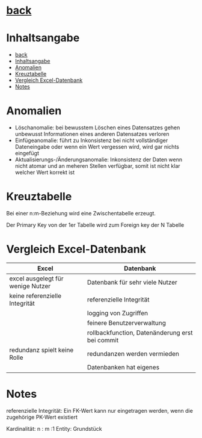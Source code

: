 # [back](../index.html)

# Inhaltsangabe
- [back](#back)
- [Inhaltsangabe](#inhaltsangabe)
- [Anomalien](#anomalien)
- [Kreuztabelle](#kreuztabelle)
- [Vergleich Excel-Datenbank](#vergleich-excel-datenbank)
- [Notes](#notes)

# Anomalien
- Löschanomalie: bei bewusstem Löschen eines Datensatzes gehen unbewusst Informationen eines anderen Datensatzes verloren
- Einfügeanomalie: führt zu Inkonsistenz bei nicht vollständiger Dateneingabe oder wenn ein Wert vergessen wird, wird gar nichts eingefügt
- Aktualisierungs-/Änderungsanomalie: Inkonsistenz der Daten wenn nicht atomar und an meheren Stellen verfügbar, somit ist nicht klar welcher Wert korrekt ist

# Kreuztabelle
Bei einer n:m-Beziehung wird eine Zwischentabelle erzeugt. 

Der Primary Key von der 1er Tabelle wird zum Foreign key der N Tabelle

# Vergleich Excel-Datenbank

|Excel			|		Datenbank|
|	---		|	--- |
|excel ausgelegt für wenige Nutzer 	 |	Datenbank für sehr viele Nutzer
|keine referenzielle Integrität		|	referenzielle Integrität
|					|	logging von Zugriffen
|					|	feinere Benutzerverwaltung
|					| 	rollbackfunction, Datenänderung erst bei commit
|redundanz spielt keine Rolle		| 	redundanzen werden vermieden 
|					| 	Datenbanken hat eigenes

# Notes
referenzielle Integrität: Ein FK-Wert kann nur eingetragen werden, wenn die zugehörige PK-Wert existiert

Kardinalität: n : m :1
Entity: Grundstück

